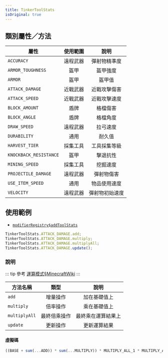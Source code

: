 ```yaml
---
title: TinkerToolStats
isOriginal: true
---
```


## 類別屬性／方法

| 屬性                   |      使用範圍       |      說明      |
| ---------------------- | :-----------------: | :------------: |
| `ACCURACY`             | <Ranged /> 遠程武器 |  彈射物精準度  |
| `ARMOR_TOUGHNESS`      |   <Armor /> 盔甲    |    盔甲強度    |
| `ARMOR`                |   <Armor /> 盔甲    |     盔甲值     |
| `ATTACK_DAMAGE`        | <Melee /> 近戰武器  |  近戰攻擊傷害  |
| `ATTACK_SPEED`         | <Melee /> 近戰武器  |  近戰攻擊速度  |
| `BLOCK_AMOUNT`         | <Defensive /> 盾牌  |    格檔傷害    |
| `BLOCK_ANGLE`          | <Defensive /> 盾牌  |    格檔角度    |
| `DRAW_SPEED`           | <Ranged /> 遠程武器 |    拉弓速度    |
| `DURABILITY`           |   <Common /> 通用   |     耐久值     |
| `HARVEST_TIER`         | <Mining /> 採集工具 |  工具採集等級  |
| `KNOCKBACK_RESISTANCE` |   <Armor /> 盔甲    |    擊退抗性    |
| `MINING_SPEED`         | <Mining /> 採集工具 |    挖掘速度    |
| `PROJECTILE_DAMAGE`    | <Ranged /> 遠程武器 |   彈射物傷害   |
| `USE_ITEM_SPEED`       |   <Common /> 通用   |  物品使用速度  |
| `VELOCITY`             | <Ranged /> 遠程武器 | 彈射物初始速度 |

## 使用範例

- [`modifierRegistry$addToolStats`](../TConJSEvents/modifierRegistry.html#addtoolstats)

```js
TinkerToolStats.ATTACK_DAMAGE.add;
TinkerToolStats.ATTACK_DAMAGE.multiply;
TinkerToolStats.ATTACK_DAMAGE.multiplyAll;
TinkerToolStats.ATTACK_DAMAGE.update();
```

### 說明

::: tip
參考 [運算模式§MinecraftWiki](https://zh.minecraft.wiki/w/属性#运算模式)
:::

| 方法名稱      |     類型     |        說明        |
| ------------- | :----------: | :----------------: |
| `add`         |   增量操作   |    加在基礎值上    |
| `multiply`    |   倍率操作   |    乘在基礎值上    |
| `multiplyAll` | 最終倍乘操作 | 最終乘在運算結果上 |
| `update`      |   更新操作   |    更新運算結果    |

#### 虛擬碼

```js
((BASE + sum(...ADD)) * sum(...MULTIPLY)) * MULTIPLY_ALL_1 * MULTIPLY_ALL_2 * ...
```

<script setup>
import Armor from "@components/tconstruct_js/applicable/Armor.vue";
import Common from "@components/tconstruct_js/applicable/Common.vue";
import Defensive from "@components/tconstruct_js/applicable/Defensive.vue";
import Melee from "@components/tconstruct_js/applicable/Melee.vue";
import Mining from "@components/tconstruct_js/applicable/Mining.vue";
import Ranged from "@components/tconstruct_js/applicable/Ranged.vue";
</script>

